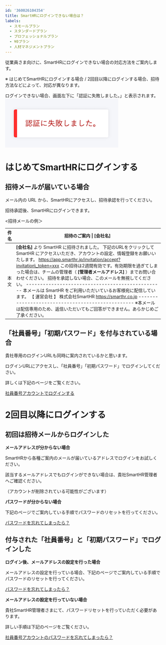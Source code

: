 ```yaml
---
id: '360026104354'
title: SmartHRにログインできない場合は？
labels:
  - スモールプラン
  - スタンダードプラン
  - プロフェッショナルプラン
  - ¥0プラン
  - 人材マネジメントプラン
---
```

従業員さま向けに、SmartHRにログインできない場合の対応方法をご案内します。

※ はじめてSmartHRにログインする場合 / 2回目以降にログインする場合、招待方法などによって、対応が異なります。

ログインできない場合、画面左下に「認証に失敗しました。」と表示されます。
![メッセージ：認証に失敗しました](./8290_00.png)

# はじめてSmartHRにログインする

## 招待メールが届いている場合

メール内の URL から、SmartHRにアクセスし、招待承認を行ってください。

招待承認後、SmartHRにログインできます。

<招待メールの例＞

| 件名 | 招待のご案内 \| **\[会社名\]** |
| --- | --- |
| 本文 |   **\[会社名\]** より SmartHR に招待されました。  下記のURLをクリックして SmartHR にアクセスいただき、アカウントの設定、情報登録をお願いいたします。  https://app.smarthr.jp/invitation/accept?invitation\_token=xxx  この招待は2週間有効です。有効期限を過ぎてしまった場合は、チームの管理者（ **\[管理者メールアドレス\]** ）までお問い合わせください。  招待を承認しない場合、このメールを無視してください。  \------------------------------\-------------------  本メールは SmartHR をご利用いただいているお客様宛に配信しています。 【 運営会社 】 株式会社SmartHR https://smarthr.co.jp \------------------------------\-------------------  ※本メールは配信専用のため、返信いただいてもご回答ができません。あらかじめご了承ください。   |

## 「社員番号」「初期パスワード」を付与されている場合

貴社専用のログインURLも同時に案内されているかと思います。

ログインURLにアクセスし、「社員番号」「初期パスワード」でログインしてください。

詳しくは下記のページをご覧ください。

[社員番号アカウントでログインする](https://knowledge.smarthr.jp/hc/ja/articles/360026263133)

# 2回目以降にログインする

## 初回は招待メールからログインした

**メールアドレスが分からない場合**

SmartHRから各種ご案内のメールが届いているアドレスでログインをお試しください。

該当するメールアドレスでもログインができない場合は、貴社SmartHR管理者へご確認ください。

（アカウントが削除されている可能性がございます）

**パスワードが分からない場合**

下記のページでご案内している手順でパスワードのリセットを行ってください。

[パスワードを忘れてしまったら？](https://knowledge.smarthr.jp/hc/ja/articles/360026265593)

## 付与された「社員番号」と「初期パスワード」でログインした

**ログイン後、メールアドレスの設定を行った場合**

メールアドレスの設定を行っている場合、下記のページでご案内している手順でパスワードのリセットを行ってください。

[パスワードを忘れてしまったら？](https://knowledge.smarthr.jp/hc/ja/articles/360026265593)

**メールアドレスの設定を行っていない場合**

貴社SmartHR管理者さまにて、パスワードリセットを行っていただく必要があります。

詳しい手順は下記のページをご覧ください。

[社員番号アカウントのパスワードを忘れてしまったら？](https://knowledge.smarthr.jp/hc/ja/articles/360026104374)
